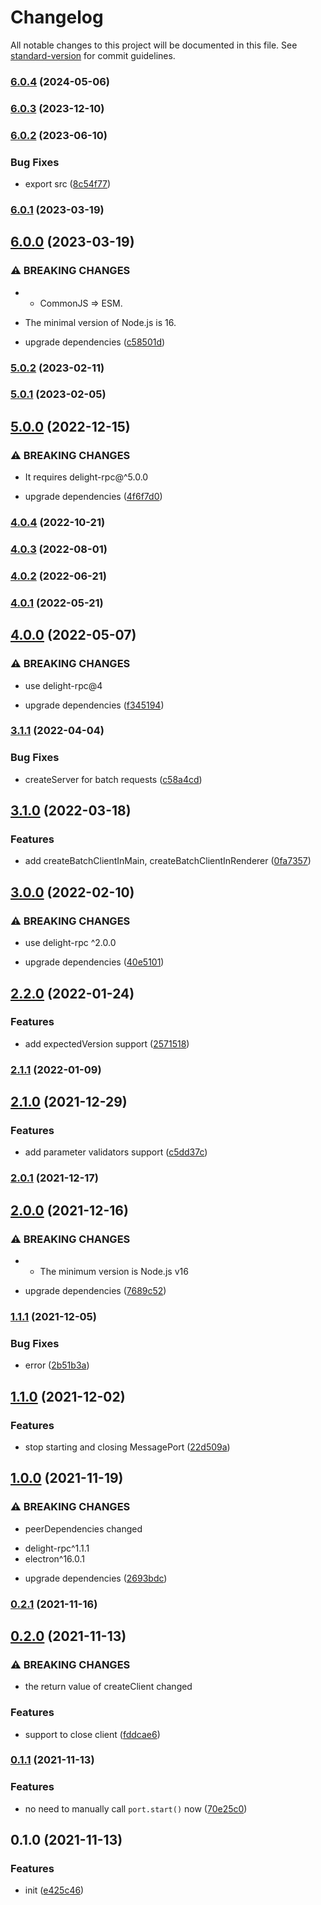 # Changelog

All notable changes to this project will be documented in this file. See [standard-version](https://github.com/conventional-changelog/standard-version) for commit guidelines.

### [6.0.4](https://github.com/delight-rpc/electron/compare/v6.0.3...v6.0.4) (2024-05-06)

### [6.0.3](https://github.com/delight-rpc/electron/compare/v6.0.2...v6.0.3) (2023-12-10)

### [6.0.2](https://github.com/delight-rpc/electron/compare/v6.0.1...v6.0.2) (2023-06-10)


### Bug Fixes

* export src ([8c54f77](https://github.com/delight-rpc/electron/commit/8c54f77f9059199f9ab593765ccbcb11c8a3ce17))

### [6.0.1](https://github.com/delight-rpc/electron/compare/v6.0.0...v6.0.1) (2023-03-19)

## [6.0.0](https://github.com/delight-rpc/electron/compare/v5.0.2...v6.0.0) (2023-03-19)


### ⚠ BREAKING CHANGES

* - CommonJS => ESM.
- The minimal version of Node.js is 16.

* upgrade dependencies ([c58501d](https://github.com/delight-rpc/electron/commit/c58501d1650597ffbfda2d4d96596b46340ed80a))

### [5.0.2](https://github.com/delight-rpc/electron/compare/v5.0.1...v5.0.2) (2023-02-11)

### [5.0.1](https://github.com/delight-rpc/electron/compare/v5.0.0...v5.0.1) (2023-02-05)

## [5.0.0](https://github.com/delight-rpc/electron/compare/v4.0.4...v5.0.0) (2022-12-15)


### ⚠ BREAKING CHANGES

* It requires delight-rpc@^5.0.0

* upgrade dependencies ([4f6f7d0](https://github.com/delight-rpc/electron/commit/4f6f7d0c8b1cecd0440a888beebb6cdd13fab118))

### [4.0.4](https://github.com/delight-rpc/electron/compare/v4.0.3...v4.0.4) (2022-10-21)

### [4.0.3](https://github.com/delight-rpc/electron/compare/v4.0.2...v4.0.3) (2022-08-01)

### [4.0.2](https://github.com/delight-rpc/electron/compare/v4.0.1...v4.0.2) (2022-06-21)

### [4.0.1](https://github.com/delight-rpc/electron/compare/v4.0.0...v4.0.1) (2022-05-21)

## [4.0.0](https://github.com/delight-rpc/electron/compare/v3.1.1...v4.0.0) (2022-05-07)


### ⚠ BREAKING CHANGES

* use delight-rpc@4

* upgrade dependencies ([f345194](https://github.com/delight-rpc/electron/commit/f34519473b10167d02f1bdcc8fd69798b65fdac8))

### [3.1.1](https://github.com/delight-rpc/electron/compare/v3.1.0...v3.1.1) (2022-04-04)


### Bug Fixes

* createServer for batch requests ([c58a4cd](https://github.com/delight-rpc/electron/commit/c58a4cda88a7d709255e300771cf4c130f4d29ed))

## [3.1.0](https://github.com/delight-rpc/electron/compare/v3.0.0...v3.1.0) (2022-03-18)


### Features

* add createBatchClientInMain, createBatchClientInRenderer ([0fa7357](https://github.com/delight-rpc/electron/commit/0fa73571cf9fd6b7d2b5ebad7d92685c4d487804))

## [3.0.0](https://github.com/delight-rpc/electron/compare/v2.2.0...v3.0.0) (2022-02-10)


### ⚠ BREAKING CHANGES

* use delight-rpc ^2.0.0

* upgrade dependencies ([40e5101](https://github.com/delight-rpc/electron/commit/40e5101d11d69071f6e95cb899377da0abff73bd))

## [2.2.0](https://github.com/delight-rpc/electron/compare/v2.1.1...v2.2.0) (2022-01-24)


### Features

* add expectedVersion support ([2571518](https://github.com/delight-rpc/electron/commit/2571518e079bacbb2e3965d61441fb47b49247fb))

### [2.1.1](https://github.com/delight-rpc/electron/compare/v2.1.0...v2.1.1) (2022-01-09)

## [2.1.0](https://github.com/delight-rpc/electron/compare/v2.0.1...v2.1.0) (2021-12-29)


### Features

* add parameter validators support ([c5dd37c](https://github.com/delight-rpc/electron/commit/c5dd37cd0c5334d13a0bb151492e10a0cbc96fb0))

### [2.0.1](https://github.com/delight-rpc/electron/compare/v2.0.0...v2.0.1) (2021-12-17)

## [2.0.0](https://github.com/delight-rpc/electron/compare/v1.1.1...v2.0.0) (2021-12-16)


### ⚠ BREAKING CHANGES

* - The minimum version is Node.js v16

* upgrade dependencies ([7689c52](https://github.com/delight-rpc/electron/commit/7689c526839b9c890b99dbdf84e43e925b0bb9ce))

### [1.1.1](https://github.com/delight-rpc/electron/compare/v1.1.0...v1.1.1) (2021-12-05)


### Bug Fixes

* error ([2b51b3a](https://github.com/delight-rpc/electron/commit/2b51b3a7fab84ee6414e832b6e374a0437509c01))

## [1.1.0](https://github.com/delight-rpc/electron/compare/v1.0.0...v1.1.0) (2021-12-02)


### Features

* stop starting and closing MessagePort ([22d509a](https://github.com/delight-rpc/electron/commit/22d509ace6e3ffbdf4f99a8269f9cfd712f410cb))

## [1.0.0](https://github.com/delight-rpc/electron/compare/v0.2.1...v1.0.0) (2021-11-19)


### ⚠ BREAKING CHANGES

* peerDependencies changed
- delight-rpc^1.1.1
- electron^16.0.1

* upgrade dependencies ([2693bdc](https://github.com/delight-rpc/electron/commit/2693bdcfa7db80237abdd639ac83b79697e1fbc5))

### [0.2.1](https://github.com/delight-rpc/electron/compare/v0.2.0...v0.2.1) (2021-11-16)

## [0.2.0](https://github.com/delight-rpc/electron/compare/v0.1.1...v0.2.0) (2021-11-13)


### ⚠ BREAKING CHANGES

* the return value of createClient changed

### Features

* support to close client ([fddcae6](https://github.com/delight-rpc/electron/commit/fddcae6d075f4c86742065df3d48bd1fac4606f4))

### [0.1.1](https://github.com/delight-rpc/electron/compare/v0.1.0...v0.1.1) (2021-11-13)


### Features

* no need to manually call `port.start()` now ([70e25c0](https://github.com/delight-rpc/electron/commit/70e25c0829f3dd8852e25c8ccd1944257e2b9ac5))

## 0.1.0 (2021-11-13)


### Features

* init ([e425c46](https://github.com/delight-rpc/electron/commit/e425c465bdb3d254f60e95eaf30a2595febda9f4))
